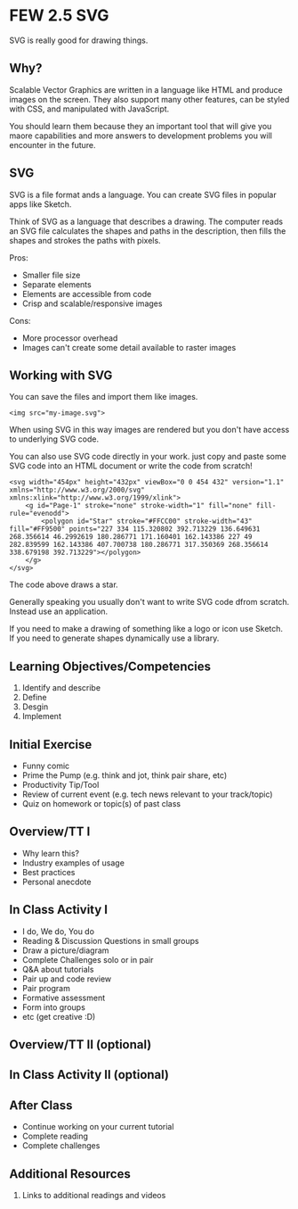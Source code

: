 # FEW 2.5 SVG

SVG is really good for drawing things. 

## Why? 

Scalable Vector Graphics are written in a language like HTML and produce images on the screen. They also support many other features, can be styled with CSS, and manipulated with JavaScript. 

You should learn them because they an important tool that will give you maore capabilities and more answers to development problems you will encounter in the future. 

## SVG

SVG is a file format ands a language. You can create SVG files in popular apps like Sketch. 

Think of SVG as a language that describes a drawing. The computer reads an SVG file calculates the shapes and paths in the description, then fills the shapes and strokes the paths with pixels. 

Pros: 

- Smaller file size
- Separate elements
- Elements are accessible from code
- Crisp and scalable/responsive images

Cons: 

- More processor overhead
- Images can't create some detail available to raster images

## Working with SVG

You can save the files and import them like images. 

`<img src="my-image.svg">`

When using SVG in this way images are rendered but you don't have access to underlying SVG code. 

You can also use SVG code directly in your work. just copy and paste some SVG code into an HTML document or write the code from scratch!

```SVG
<svg width="454px" height="432px" viewBox="0 0 454 432" version="1.1" xmlns="http://www.w3.org/2000/svg" xmlns:xlink="http://www.w3.org/1999/xlink">
    <g id="Page-1" stroke="none" stroke-width="1" fill="none" fill-rule="evenodd">
        <polygon id="Star" stroke="#FFCC00" stroke-width="43" fill="#FF9500" points="227 334 115.320802 392.713229 136.649631 268.356614 46.2992619 180.286771 171.160401 162.143386 227 49 282.839599 162.143386 407.700738 180.286771 317.350369 268.356614 338.679198 392.713229"></polygon>
    </g>
</svg>
```

The code above draws a star. 

Generally speaking you usually don't want to write SVG code dfrom scratch. Instead use an application. 

If you need to make a drawing of something like a logo or icon use Sketch. If you need to generate shapes dynamically use a library. 


















## Learning Objectives/Competencies

1. Identify and describe
1. Define 
1. Desgin 
1. Implement 

## Initial Exercise

- Funny comic
- Prime the Pump (e.g. think and jot, think pair share, etc)
- Productivity Tip/Tool
- Review of current event (e.g. tech news relevant to your track/topic)
- Quiz on homework or topic(s) of past class

## Overview/TT I 

- Why learn this? 
- Industry examples of usage
- Best practices
- Personal anecdote 

## In Class Activity I

- I do, We do, You do
- Reading & Discussion Questions in small groups
- Draw a picture/diagram
- Complete Challenges solo or in pair
- Q&A about tutorials
- Pair up and code review
- Pair program
- Formative assessment
- Form into groups
- etc (get creative :D)

## Overview/TT II (optional)

## In Class Activity II (optional)

## After Class

- Continue working on your current tutorial
- Complete reading
- Complete challenges

## Additional Resources

1. Links to additional readings and videos

